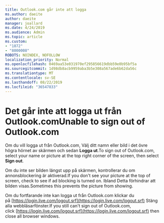 ```yaml
---
title: Outlook.com går inte att logga
ms.author: daeite
author: daeite
manager: joallard
ms.date: 4/24/2019
ms.audience: Admin
ms.topic: article
ms.custom:
- "1872"
- "8000008"
ROBOTS: NOINDEX, NOFOLLOW
localization_priority: Normal
ms.openlocfilehash: 0469aa53e031970ef295856619dbb59e0b95bf5a
ms.sourcegitcommit: 1d98db8acb9959aba3b5e308a567ade6b62da56c
ms.translationtype: MT
ms.contentlocale: sv-SE
ms.lasthandoff: 08/22/2019
ms.locfileid: "36547833"
---
```

# <a name="unable-to-sign-out-of-outlookcom"></a><span data-ttu-id="b2711-102">Det går inte att logga ut från Outlook.com</span><span class="sxs-lookup"><span data-stu-id="b2711-102">Unable to sign out of Outlook.com</span></span>

<span data-ttu-id="b2711-103">Om du vill logga ut från Outlook.com, Välj ditt namn eller bild i det övre högra hörnet av skärmen och sedan **Logga ut**.</span><span class="sxs-lookup"><span data-stu-id="b2711-103">To sign out of Outlook.com, select your name or picture at the top right corner of the screen, then select **Sign out**.</span></span>

<span data-ttu-id="b2711-104">Om du inte ser bilden längst upp på skärmen, kontrollerar du om annonsblockering är aktiverad.</span><span class="sxs-lookup"><span data-stu-id="b2711-104">If you don't see your picture at the top of screen, check to see if ad blocking is turned on.</span></span> <span data-ttu-id="b2711-105">Ibland Detta förhindrar att bilden visas.</span><span class="sxs-lookup"><span data-stu-id="b2711-105">Sometimes this prevents the picture from showing.</span></span>

<span data-ttu-id="b2711-106">Om du fortfarande inte kan logga ut från Outlook.com klickar du på [https://login.live.com/logout.srf](https://login.live.com/logout.srf) Stäng alla webbläsarfönster.</span><span class="sxs-lookup"><span data-stu-id="b2711-106">If you still can't sign out of Outlook.com, click [https://login.live.com/logout.srf](https://login.live.com/logout.srf) then close all browser windows.</span></span>